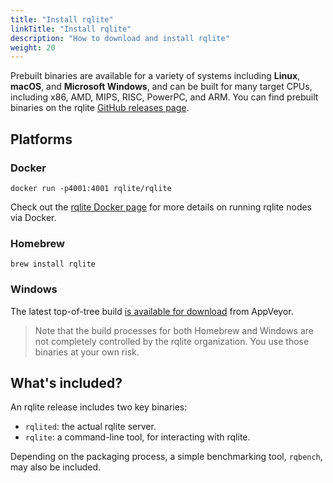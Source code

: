 ```yaml
---
title: "Install rqlite"
linkTitle: "Install rqlite"
description: "How to download and install rqlite"
weight: 20
---
```

Prebuilt binaries are available for a variety of systems including **Linux**, **macOS**, and **Microsoft Windows**, and can be built for many target CPUs, including x86, AMD, MIPS, RISC, PowerPC, and ARM. You can find prebuilt binaries on the rqlite [GitHub releases page](https://github.com/rqlite/rqlite/releases).

## Platforms

### Docker
`docker run -p4001:4001 rqlite/rqlite`

Check out the [rqlite Docker page](https://hub.docker.com/r/rqlite/rqlite/) for more details on running rqlite nodes via Docker.

### Homebrew
```brew install rqlite```

### Windows
The latest top-of-tree build [is available for download](https://ci.appveyor.com/api/projects/otoolep/rqlite/artifacts/rqlite-latest-win64.zip?branch=master) from AppVeyor.

> Note that the build processes for both Homebrew and Windows are not completely controlled by the rqlite organization. You use those binaries at your own risk.

## What's included?

An rqlite release includes two key binaries:
- `rqlited`: the actual rqlite server.
- `rqlite`: a command-line tool, for interacting with rqlite.

Depending on the packaging process, a simple benchmarking tool, `rqbench`, may also be included.
